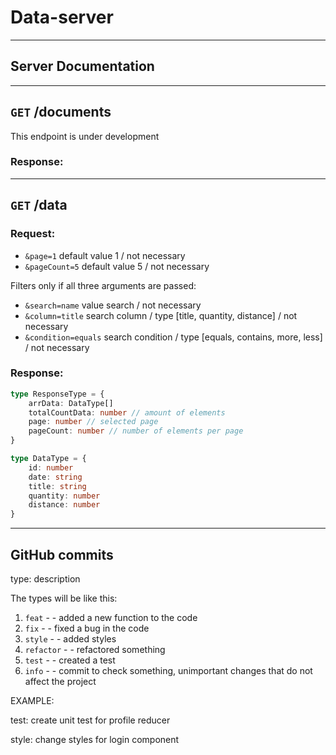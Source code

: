 # Data-server
---

## Server Documentation

---

## `GET` /documents

This endpoint is under development

### Response:

---

## `GET` /data

### Request:

- `&page=1` default value 1 / not necessary
- `&pageCount=5` default value 5 / not necessary

Filters only if all three arguments are passed:

- `&search=name` value search / not necessary
- `&column=title` search column / type [title, quantity, distance] / not necessary
- `&condition=equals` search condition / type [equals, contains, more, less] / not necessary

### Response:

```ts
type ResponseType = {
    arrData: DataType[]
    totalCountData: number // amount of elements
    page: number // selected page
    pageCount: number // number of elements per page
}

type DataType = {
    id: number
    date: string
    title: string
    quantity: number
    distance: number
}
```

---

## GitHub commits
type: description

The types will be like this:

1. `feat` - - added a new function to the code
2. `fix` - - fixed a bug in the code
3. `style` - - added styles
4. `refactor` - - refactored something
5. `test` - - created a test
6. `info` - - commit to check something, unimportant changes that do not affect the project

EXAMPLE:

test: create unit test for profile reducer

style: change styles for login component